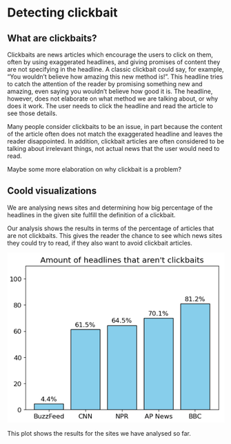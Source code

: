 # Detecting clickbait 

## What are clickbaits?

Clickbaits are news articles which encourage the users to click on them, often by using exaggerated headlines, and giving promises of content they are not specifying in the headline. A classic clickbait could say, for example, “You wouldn’t believe how amazing this new method is!”. This headline tries to catch the attention of the reader by promising something new and amazing, even saying you wouldn’t believe how good it is. The headline, however, does not elaborate on what method we are talking about, or why does it work. The user needs to click the headline and read the article to see those details. 

Many people consider clickbaits to be an issue, in part because the content of the article often does not match the exaggerated headline and leaves the reader disappointed. In addition, clickbait articles are often considered to be talking about irrelevant things, not actual news that the user would need to read. 

Maybe some more elaboration on why clickbait is a problem? 

## Coold visualizations

We are analysing news sites and determining how big percentage of the headlines in the given site fulfill the definition of a clickbait. 

Our analysis shows the results in terms of the percentage of articles that are not clickbaits. This gives the reader the chance to see which news sites they could try to read, if they also want to avoid clickbait articles. 

![Bar chart of the analysed sites](plot.png)

This plot shows the results for the sites we have analysed so far.
